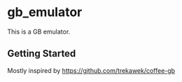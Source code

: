 # gb_emulator

This is a GB emulator.

## Getting Started

Mostly inspired by https://github.com/trekawek/coffee-gb